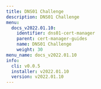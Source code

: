 ```yaml
---
title: DNS01 Challenge
description: DNS01 Challenge
menu:
  docs_v2022.01.10:
    identifier: dns01-cert-manager
    parent: cert-manager-guides
    name: DNS01 Challenge
    weight: 30
menu_name: docs_v2022.01.10
info:
  cli: v0.0.5
  installer: v2022.01.10
  version: v2022.01.10
---
```


